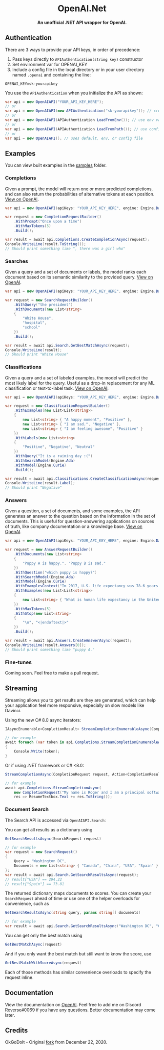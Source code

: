 <h1 align="center">
OpenAI.Net
</h1>

<h4 align="center">An unofficial .NET API wrapper for OpenAI.</h4>

## Authentication
There are 3 ways to provide your API keys, in order of precedence:
1.  Pass keys directly to `APIAuthentication(string key)` constructor
2.  Set environment var for OPENAI_KEY
3.  Include a config file in the local directory or in your user directory named `.openai` and containing the line:
```shell
OPENAI_KEY=sk-yourapikey
```

You use the `APIAuthentication` when you initialize the API as shown:
```csharp
var api = new OpenAIAPI("YOUR_API_KEY_HERE");
// or
var api = new OpenAIAPI(new APIAuthentication("sk-yourapikey")); // create object manually
// or
var api = new OpenAIAPI(APIAuthentication LoadFromEnv()); // use env vars
// or
var api = new OpenAIAPI(APIAuthentication LoadFromPath()); // use config file (optionally specify where to look)
// or
var api = new OpenAIAPI(); // uses default, env, or config file
```

## Examples

You can view built examples in the [samples](https://github.com/WilliamWelsh/OpenAI.Net/tree/main/samples) folder.  

### Completions
Given a prompt, the model will return one or more predicted completions, and can also return the probabilities of alternative tokens at each position. [View on OpenAI](https://beta.openai.com/docs/api-reference/completions).  

```csharp
var api = new OpenAIAPI(apiKeys: "YOUR_API_KEY_HERE", engine: Engine.Davinci);

var request = new CompletionRequestBuilder()
    .WithPrompt("Once upon a time")
    .WithMaxTokens(5)
    .Build();

var result = await api.Completions.CreateCompletionAsync(request);
Console.WriteLine(result.ToString());
// Should print something like ", there was a girl who"
```

### Searches
Given a query and a set of documents or labels, the model ranks each document based on its semantic similarity to the provided query. [View on OpenAI](https://beta.openai.com/docs/api-reference/searches).  

```csharp
var api = new OpenAIAPI(apiKeys: "YOUR_API_KEY_HERE", engine: Engine.Davinci);

var request = new SearchRequestBuilder()
    .WithQuery("the president")
    .WithDocuments(new List<string>
    {
        "White House",
        "hospital",
        "school"
    })
    .Build();

var result = await api.Search.GetBestMatchAsync(request);
Console.WriteLine(result);
// Should print "White House"
```

### Classifications
Given a query and a set of labeled examples, the model will predict the most likely label for the query. Useful as a drop-in replacement for any ML classification or text-to-label task. [View on OpenAI](https://beta.openai.com/docs/api-reference/classifications).  

```csharp
var api = new OpenAIAPI(apiKeys: "YOUR_API_KEY_HERE", engine: Engine.Davinci);

var request = new ClassificationRequestBuilder()
    .WithExamples(new List<List<string>>
    {
        new List<string> { "A happy moment", "Positive" },
        new List<string> { "I am sad.", "Negative" },
        new List<string> { "I am feeling awesome", "Positive" }
    })
    .WithLabels(new List<string>
    {
        "Positive", "Negative", "Neutral"
    })
    .WithQuery("It is a raining day :(")
    .WithSearchModel(Engine.Ada)
    .WithModel(Engine.Curie)
    .Build();

var result = await api.Classifications.CreateClassificationAsync(request);
Console.WriteLine(result.Label);
// Should print "Negative"
```

### Answers
Given a question, a set of documents, and some examples, the API generates an answer to the question based on the information in the set of documents. This is useful for question-answering applications on sources of truth, like company documentation or a knowledge base. [View on OpenAI](https://beta.openai.com/docs/api-reference/answers).  

```csharp
var api = new OpenAIAPI(apiKeys: "YOUR_API_KEY_HERE", engine: Engine.Davinci);

var request = new AnswerRequestBuilder()
    .WithDocuments(new List<string>
    {
    	"Puppy A is happy.", "Puppy B is sad."
    })
    .WithQuestion("which puppy is happy?")
    .WithSearchModel(Engine.Ada)
    .WithModel(Engine.Curie)
    .WithExamplesContext("In 2017, U.S. life expectancy was 78.6 years.")
    .WithExamples(new List<List<string>>
    {
    	new List<string> { "What is human life expectancy in the United States?", "78 years." }
    })
    .WithMaxTokens(5)
    .WithStop(new List<string>
    {
    	"\n", "<|endoftext|>"
    })
    .Build();

var result = await api.Answers.CreateAnswerAsync(request);
Console.WriteLine(result.Answers[0]);
// Should print something like "puppy A."
```

### Fine-tunes
Coming soon. Feel free to make a pull request.

## Streaming
Streaming allows you to get results are they are generated, which can help your application feel more responsive, especially on slow models like Davinci.

Using the new C# 8.0 async iterators:
```csharp
IAsyncEnumerable<CompletionResult> StreamCompletionEnumerableAsync(CompletionRequest request)

// for example
await foreach (var token in api.Completions.StreamCompletionEnumerableAsync(new CompletionRequest("My name is Roger and I am a principal software engineer at Salesforce.  This is my resume:", 200, 0.5, presencePenalty: 0.1, frequencyPenalty: 0.1)))
{
	Console.Write(token);
}
```

Or if using .NET framework or C# <8.0:
```csharp
StreamCompletionAsync(CompletionRequest request, Action<CompletionResult> resultHandler)

// for example
await api.Completions.StreamCompletionAsync(
	new CompletionRequest("My name is Roger and I am a principal software engineer at Salesforce.  This is my resume:", 200, 0.5, presencePenalty: 0.1, frequencyPenalty: 0.1),
	res => ResumeTextbox.Text += res.ToString());
```

### Document Search
The Search API is accessed via `OpenAIAPI.Search`:

You can get all results as a dictionary using
```csharp
GetSearchResultsAsync(SearchRequest request)

// for example
var request = new SearchRequest()
{
	Query = "Washington DC",
	Documents = new List<string> { "Canada", "China", "USA", "Spain" }
};
var result = await api.Search.GetSearchResultsAsync(request);
// result["USA"] == 294.22
// result["Spain"] == 73.81
```

The returned dictionary maps documents to scores.  You can create your `SearchRequest` ahead of time or use one of the helper overloads for convenience, such as
```csharp
GetSearchResultsAsync(string query, params string[] documents)

// for example
var result = await api.Search.GetSearchResultsAsync("Washington DC", "Canada", "China", "USA", "Spain");
```

You can get only the best match using
```csharp
GetBestMatchAsync(request)
```

And if you only want the best match but still want to know the score, use
```csharp
GetBestMatchWithScoreAsync(request)
```
Each of those methods has similar convenience overloads to specify the request inline.

## Documentation

View the documentation on [OpenAI](https://beta.openai.com/docs/introduction/overview). Feel free to add me on Discord Reverse#0069 if you have any questions. Better documentation may come later.

## Credits
OkGoDoIt - Original [fork](https://github.com/OkGoDoIt/OpenAI-API-dotnet/tree/e07bfe2ddeea40380beb923f36fca9853830d7d7) from December 22, 2020.
